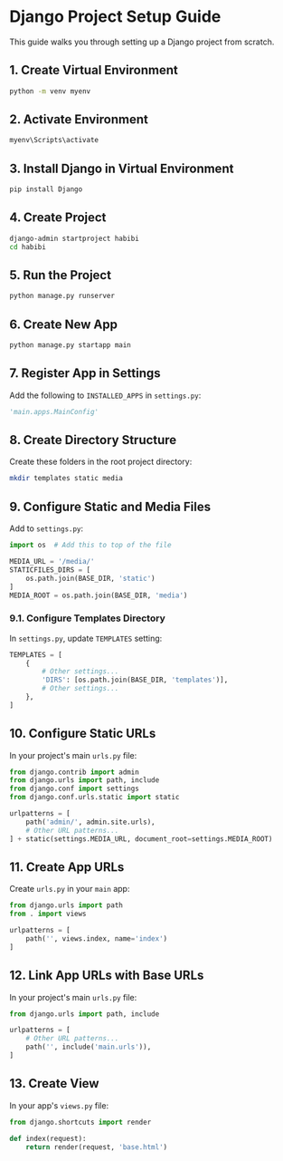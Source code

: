 # Django Project Setup Guide

This guide walks you through setting up a Django project from scratch.

## 1. Create Virtual Environment
```bash
python -m venv myenv
```

## 2. Activate Environment
```bash
myenv\Scripts\activate
```

## 3. Install Django in Virtual Environment
```bash
pip install Django
```

## 4. Create Project
```bash
django-admin startproject habibi
cd habibi
```

## 5. Run the Project
```bash
python manage.py runserver
```

## 6. Create New App
```bash
python manage.py startapp main
```

## 7. Register App in Settings
Add the following to `INSTALLED_APPS` in `settings.py`:
```python
'main.apps.MainConfig'
```

## 8. Create Directory Structure
Create these folders in the root project directory:
```bash
mkdir templates static media
```

## 9. Configure Static and Media Files
Add to `settings.py`:
```python
import os  # Add this to top of the file

MEDIA_URL = '/media/'
STATICFILES_DIRS = [
    os.path.join(BASE_DIR, 'static')
]
MEDIA_ROOT = os.path.join(BASE_DIR, 'media')
```

### 9.1. Configure Templates Directory
In `settings.py`, update `TEMPLATES` setting:
```python
TEMPLATES = [
    {
        # Other settings...
        'DIRS': [os.path.join(BASE_DIR, 'templates')],
        # Other settings...
    },
]
```

## 10. Configure Static URLs
In your project's main `urls.py` file:
```python
from django.contrib import admin
from django.urls import path, include
from django.conf import settings
from django.conf.urls.static import static

urlpatterns = [
    path('admin/', admin.site.urls),
    # Other URL patterns...
] + static(settings.MEDIA_URL, document_root=settings.MEDIA_ROOT)
```

## 11. Create App URLs
Create `urls.py` in your `main` app:
```python
from django.urls import path
from . import views

urlpatterns = [
    path('', views.index, name='index')
]
```

## 12. Link App URLs with Base URLs
In your project's main `urls.py` file:
```python
from django.urls import path, include

urlpatterns = [
    # Other URL patterns...
    path('', include('main.urls')),
]
```

## 13. Create View
In your app's `views.py` file:
```python
from django.shortcuts import render

def index(request):
    return render(request, 'base.html')
```